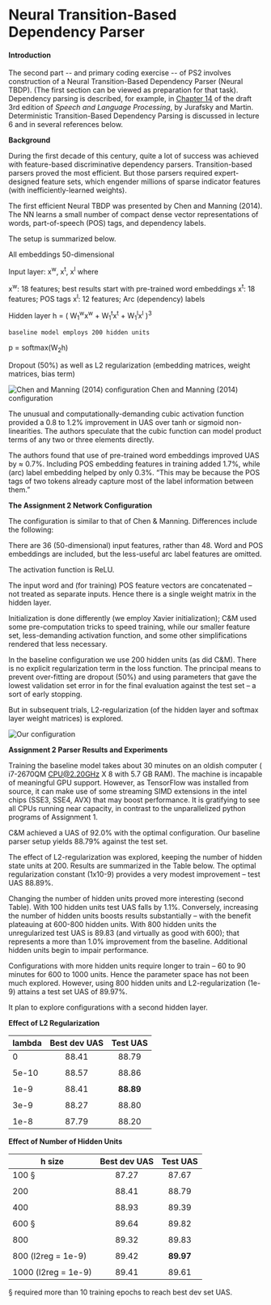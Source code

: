 # ﻿Neural Transition-Based Dependency Parser


#### **Introduction**

The second part -- and primary coding exercise -- of PS2 involves construction of a Neural Transition-Based Dependency Parser (Neural TBDP).  (The first section can be viewed as preparation for that task). Dependency parsing is described, for example, in [Chapter 14](https://web.stanford.edu/~jurafsky/slp/14.pdf) of the draft 3rd edition of _Speech and Language Processing_, by Jurafsky and Martin.  Deterministic Transition-Based Dependency Parsing is discussed in lecture 6 and in several references below.

**Background**

During the first decade of this century, quite a lot of success was achieved with feature-based discriminative dependency parsers.  Transition-based parsers proved the most efficient.  But those parsers required expert-designed feature sets, which engender millions of sparse indicator features (with inefficiently-learned weights).

The first efficient  Neural TBDP was presented by Chen and Manning (2014). The NN learns a small number of compact dense vector representations of words, part-of-speech (POS) tags, and dependency labels.

The setup is summarized below.

All embeddings 50-dimensional

Input layer: x<sup>w</sup>, x<sup>t</sup>, x<sup>l</sup> where
  
x<sup>w</sup>: 18 features; best results start with pre-trained word embeddings
x<sup>t</sup>: 18 features; POS tags
x<sup>l</sup>: 12 features; Arc (dependency) labels


Hidden layer h = ( W<sub>1</sub><sup>w</sup>x<sup>w</sup> + W<sub>1</sub><sup>t</sup>x<sup>t</sup> + W<sub>1</sub><sup>l</sup>x<sup>l</sup> )<sup>3</sup>

	baseline model employs 200 hidden units

p = softmax(W<sub>2</sub>h)

Dropout (50%) as well as L2 regularization (embedding matrices, weight matrices, bias term)













![Chen and Manning (2014) configuration](https://github.com/Khabermas/CS224n_PS2/images/CMc.jpg)
Chen and Manning (2014) configuration


The unusual and computationally-demanding cubic activation function provided a 0.8 to 1.2% improvement in UAS over tanh or sigmoid non-linearities.  The authors speculate that the cubic function can model product terms of any two or three elements directly.

The authors found that use of pre-trained word embeddings improved UAS by ≈ 0.7%.
Including POS embedding features in training added 1.7%, while (arc) label embedding helped by only 0.3%.  “This may be because the POS tags of two tokens already capture most of the label information between them.”


**The Assignment 2 Network Configuration**

The configuration is similar to that of Chen & Manning.  Differences include the following:

There are 36 (50-dimensional) input features, rather than 48.  Word and POS embeddings are included, but the less-useful arc label features are omitted.

The activation function is ReLU.

The input word and (for training) POS feature vectors are concatenated – not treated as separate inputs.  Hence there is a single weight matrix in the hidden layer.

Initialization is done differently (we employ Xavier initialization); C&M used some pre-computation tricks to speed training, while our smaller feature set, less-demanding activation function, and some other simplifications rendered that less necessary.

In the baseline configuration we use 200 hidden units (as did C&M).  There is no explicit regularization term in the loss function.  The principal means to prevent over-fitting are dropout (50%) and using parameters that gave the lowest validation set error in for the final evaluation against the test set – a sort of early stopping.

But in subsequent trials, L2-regularization (of the hidden layer and softmax layer weight matrices) is explored.







![Our configuration](https://github.com/Khabermas/CS224n_PS2/images/lecture6_472.jpg)

**Assignment 2 Parser Results and Experiments**

Training the baseline model takes about 30 minutes on an oldish computer ( i7-2670QM CPU@2.20GHz X 8 with 5.7 GB RAM).  The machine is incapable of meaningful GPU support.  However, as TensorFlow was installed from source, it can make use of some streaming SIMD extensions in the intel chips (SSE3, SSE4, AVX) that may boost performance.  It is gratifying to see all CPUs running near capacity, in contrast to the unparallelized python programs of Assignment 1.

C&M achieved a UAS of 92.0% with the optimal configuration.
Our baseline parser setup yields 88.79% against the test set.

The effect of L2-regularization was explored, keeping the number of hidden state units at 200.  Results are summarized in the Table below.  The optimal regularization constant (1x10-9) provides a very modest improvement – test UAS 88.89%.

Changing the number of hidden units proved more interesting (second Table).
With 100 hidden units test UAS falls by 1.1%.  Conversely, increasing the number of hidden units boosts results substantially – with the benefit plateauing at 600-800 hidden units. With 800 hidden units the unregularized test UAS is 89.83 (and virtually as good with 600); that represents a more than 1.0% improvement from the baseline.  Additional hidden units begin to impair performance.

Configurations with more hidden units require longer to train – 60 to 90 minutes for 600 to 1000 units.  Hence the parameter space has not been much explored.  However, using 800 hidden units and L2-regularization (1e-9) attains a test set UAS of 89.97%.

It plan to explore configurations with a second hidden layer.


**Effect of L2 Regularization**

| lambda      | Best dev UAS  |  Test UAS   |
| ----------- | :-----------: | :---------: |
| 0           |    88.41      |    88.79    |
|             |               |             |
| 5e-10       |    88.57      |    88.86    |
|             |               |             |
| 1e-9        |    88.41      |  **88.89**  |
|             |               |             |
| 3e-9        |    88.27      |    88.80    |
|             |               |             |
| 1e-8        |    87.79      |    88.20    |



**Effect of Number of Hidden Units**

| h size              | Best dev UAS |  Test UAS   |
| ------------------- | :----------: |:-----------:|
|  100 §              |   87.27      |    87.67    |
|                     |              |             |
|  200                |   88.41      |    88.79    |
|                     |              |             |
|  400                |   88.93      |    89.39    |
|                     |              |             |
|  600 §              |   89.64      |    89.82    |
|                     |              |             |
|  800                |   89.32      |    89.83    |
|                     |              |             |
|  800 (l2reg = 1e-9) |   89.42      |  **89.97**  |
|                     |              |             |
| 1000 (l2reg = 1e-9) |   89.41      |    89.61    |

 
 § required more than 10 training epochs to reach best dev set UAS.






